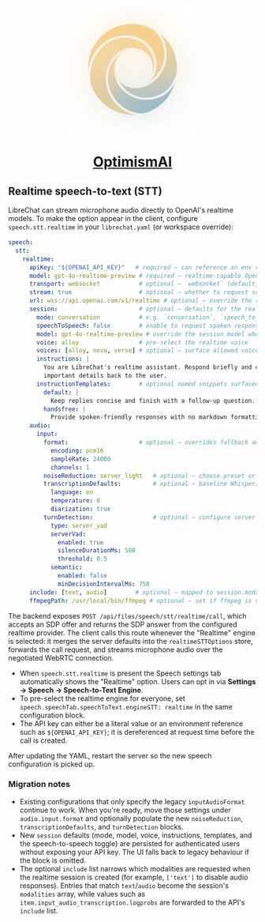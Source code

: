 <p align="center">
  <a href="https://chat.optimismai.app">
    <img src="client/public/assets/logo.svg" height="256">
  </a>
  <h1 align="center">
    <a href="https://chat.optimismai.app">OptimismAI</a>
  </h1>
</p>

## Realtime speech-to-text (STT)

LibreChat can stream microphone audio directly to OpenAI's realtime models. To
make the option appear in the client, configure `speech.stt.realtime` in your
`librechat.yaml` (or workspace override):

```yaml
speech:
  stt:
    realtime:
      apiKey: "${OPENAI_API_KEY}"   # required – can reference an env var
      model: gpt-4o-realtime-preview # required – realtime-capable OpenAI model
      transport: websocket           # optional – `websocket` (default) or `webrtc`
      stream: true                   # optional – whether to request server-side streaming
      url: wss://api.openai.com/v1/realtime # optional – override the realtime base URL
      session:                       # optional – defaults for the realtime session envelope
        mode: conversation           # e.g. `conversation`, `speech_to_text`, `speech_to_speech`
        speechToSpeech: false        # enable to request spoken responses from the model
        model: gpt-4o-realtime-preview # override the session model when it differs from `model`
        voice: alloy                 # pre-select the realtime voice
        voices: [alloy, nova, verse] # optional – surface allowed voices in the UI
        instructions: |
          You are LibreChat's realtime assistant. Respond briefly and confirm
          important details back to the user.
        instructionTemplates:        # optional named snippets surfaced to the UI
          default: |
            Keep replies concise and finish with a follow-up question.
          handsfree: |
            Provide spoken-friendly responses with no markdown formatting.
      audio:
        input:
          format:                    # optional – overrides fallback audio format defaults
            encoding: pcm16
            sampleRate: 24000
            channels: 1
          noiseReduction: server_light   # optional – choose preset or custom object
          transcriptionDefaults:         # optional – baseline Whisper/ASR preferences
            language: en
            temperature: 0
            diarization: true
          turnDetection:                 # optional – configure server / semantic VAD
            type: server_vad
            serverVad:
              enabled: true
              silenceDurationMs: 500
              threshold: 0.5
            semantic:
              enabled: false
              minDecisionIntervalMs: 750
      include: [text, audio]        # optional – mapped to session.modalities (others go to session.include)
      ffmpegPath: /usr/local/bin/ffmpeg # optional – set if ffmpeg is not on PATH
```

The backend exposes `POST /api/files/speech/stt/realtime/call`, which accepts an
SDP offer and returns the SDP answer from the configured realtime provider. The
client calls this route whenever the "Realtime" engine is selected: it merges the
server defaults into the `realtimeSTTOptions` store, forwards the call request,
and streams microphone audio over the negotiated WebRTC connection.

- When `speech.stt.realtime` is present the Speech settings tab automatically
  shows the "Realtime" option. Users can opt in via **Settings → Speech →
  Speech-to-Text Engine**.
- To pre-select the realtime engine for everyone, set
  `speech.speechTab.speechToText.engineSTT: realtime` in the same configuration
  block.
- The API key can either be a literal value or an environment reference such as
  `${OPENAI_API_KEY}`; it is dereferenced at request time before the call is
  created.

After updating the YAML, restart the server so the new speech configuration is
picked up.

### Migration notes

- Existing configurations that only specify the legacy `inputAudioFormat`
  continue to work. When you're ready, move those settings under
  `audio.input.format` and optionally populate the new
  `noiseReduction`, `transcriptionDefaults`, and `turnDetection` blocks.
- New `session` defaults (mode, model, voice, instructions, templates, and the
  speech-to-speech toggle) are persisted for authenticated users without exposing
  your API key. The UI falls back to legacy behaviour if the block is omitted.
- The optional `include` list narrows which modalities are requested when the
  realtime session is created (for example, `['text']` to disable audio
  responses). Entries that match `text`/`audio` become the session's
  `modalities` array, while values such as
  `item.input_audio_transcription.logprobs` are forwarded to the API's
  `include` list.

